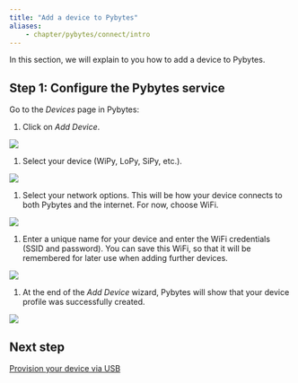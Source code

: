 ```yaml
---
title: "Add a device to Pybytes"
aliases:
    - chapter/pybytes/connect/intro
---
```


In this section, we will explain to you how to add a device to Pybytes.

## Step 1: Configure the Pybytes service

Go to the *Devices* page in Pybytes:

1. Click on *Add Device*.

![](/gitbook/assets/pybytes/add-device/add-device-btn.png)

1. Select your device (WiPy, LoPy, SiPy, etc.).

![](/gitbook/assets/pybytes/add-device/select-device-type.png)

1. Select your network options. This will be how your device connects to both Pybytes and the internet. For now, choose WiFi.

![](/gitbook/assets/pybytes/add-device/network-step.png)

1. Enter a unique name for your device and enter the WiFi credentials (SSID and password). You can save this WiFi, so that it will be remembered for later use when adding further devices.

![](/gitbook/assets/pybytes/add-device/customize-step.png)

1. At the end of the *Add Device* wizard, Pybytes will show that your device profile was successfully created.

![](/gitbook/assets/pybytes/add-device/final-step.png)

## Next step
[Provision your device via USB](quick)
